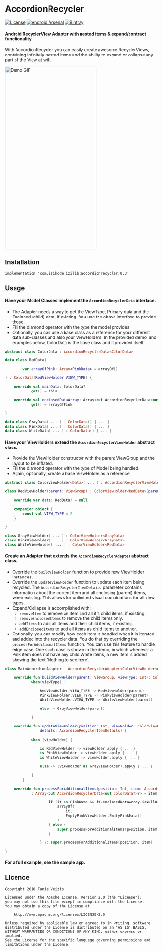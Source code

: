 # AccordionRecycler

[![License](https://img.shields.io/badge/License-Apache%202.0-blue.svg)](https://opensource.org/licenses/Apache-2.0)
[![Android Arsenal]( https://img.shields.io/badge/Android%20Arsenal-AccordionRecycler-green.svg?style=flat )]( https://android-arsenal.com/details/1/7321 )
[![Bintray](https://img.shields.io/badge/Bintray-0.3-lightgrey.svg)](https://dl.bintray.com/ifanie/izilib/com/izikode/izilib/accordionrecycler/0.3/)

#### Android RecyclerView Adapter with nested items & expand/contract functionality
With AccordionRecycler you can easily create awesome RecyclerViews, containing infinitely nested items and the ability to expand or collapse any part of the View at will.

<img src="demoapp.gif" alt="Demo GIF" width="300" height="600" />

## Installation
```
implementation 'com.izikode.izilib:accordionrecycler:0.3'
```
## Usage
#### Have your Model Classes implement the ```AccordionRecyclerData``` interface.
- The Adapter needs a way to get the ViewType, Primary data and the Enclosed (child) data, if existing. You use the above interface to provide those.
- Fill the diamond operator with the type the model provides.
- Optionally, you can use a base class as a reference for your different data sub-classes and also your ViewHolders. In the provided demo, and examples below, ColorData is the base class and it provided itself.
```kotlin
abstract class ColorData : AccordionRecyclerData<ColorData>

data class RedData(

        var arrayOfPink: Array<PinkData> = arrayOf()

) : ColorData(RedViewHolder.VIEW_TYPE) {

    override val mainData: ColorData?
            get() = this

    override val enclosedDataArray: Array<out AccordionRecyclerData<out ColorData?>>?
            get() = arrayOfPink

}

data class GrayData( ... ) : ColorData() { ... }
data class PinkData( ... ) : ColorData() { ... }
data class WhiteData( ... ) : ColorData() { ... }
```
#### Have your ViewHolders extend the ```AccordionRecyclerViewHolder``` abstract class.
- Provide the ViewHolder constructor with the parent ViewGroup and the layout to be inflated.
- Fill the diamond operator with the type of Model being handled.
- Again, optionally, create a base ViewHolder as a reference.
```kotlin
abstract class ColorViewHolder<Data>( ... ) : AccordionRecyclerViewHolder<Data> where Data : ColorData

class RedViewHolder(parent: ViewGroup) : ColorViewHolder<RedData>(parent, R.layout.view_holder_red) {

    override var data: RedData? = null
    
    companion object {
        const val VIEW_TYPE = 2
    }

}

class GrayViewHolder( ... ) : ColorViewHolder<GrayData>
class PinkViewHolder( ... ) : ColorViewHolder<GrayData>
class WhiteViewHolder( ... ) : ColorViewHolder<RedData>
```
#### Create an Adapter that extends the ```AccordionRecyclerAdapter``` abstract class.
- Override the ```buildViewHolder``` function to provide new ViewHolder instances.
- Override the ```updateViewHolder``` function to update each item being recycled. The ```AccordionRecyclerItemDetails``` parameter contains information about the current item and all enclosing (parent) items, when existing. This allows for unlimited visual combinations for all view types.
- Expand/Collapse is accomplished with:
    - ```removeItem``` to remove an item and all it's child items, if existing.
    - ```removeEnclosedItems``` to remove the child items only.
    - ```addItems``` to add all items and their child items, if existing.
    - ```addEnclosedItems``` to add all items as child items to another.
- Optionally, you can modify how each item is handled when it is iterated and added into the recycler data. You do that by overriding the ```processForAdditionalItems``` function. You can use this feature to handle edge case. One such case is shown in the demo, in which whenever a Pink item does not have any child White items, a new item is added, showing the text 'Nothing to see here'.
```kotlin
class MainAccordionAdapter : AccordionRecyclerAdapter<ColorViewHolder<out ColorData>, ColorData>() {

    override fun buildViewHolder(parent: ViewGroup, viewType: Int): ColorViewHolder<out ColorData> =
            when(viewType) {

                RedViewHolder.VIEW_TYPE -> RedViewHolder(parent)
                PinkViewHolder.VIEW_TYPE -> PinkViewHolder(parent)
                WhiteViewHolder.VIEW_TYPE -> WhiteViewHolder(parent)

                else -> GrayViewHolder(parent)

            }

    override fun updateViewHolder(position: Int, viewHolder: ColorViewHolder<out ColorData>, data: ColorData?, 
                details: AccordionRecyclerItemDetails) {
                
            when (viewHolder) {

                is RedViewHolder -> viewHolder.apply { ... }
                is PinkViewHolder -> viewHolder.apply { ... }
                is WhiteViewHolder -> viewHolder.apply { ... }

                else -> (viewHolder as GrayViewHolder).apply { ... }

            }
        }
        
    override fun processForAdditionalItems(position: Int, item: AccordionRecyclerData<out ColorData?>?)
            : Array<out AccordionRecyclerData<out ColorData?>?> = item?.let {

                    if (it is PinkData && it.enclosedDataArray.isNullOrEmpty()) {
                        arrayOf(
                            it,
                            EmptyPinkViewHolder.EmptyPinkData()
                        )
                    } else {
                        super.processForAdditionalItems(position, item)
                    }

                } ?: super.processForAdditionalItems(position, item)

}
```

#### For a full example, see the sample app.

## Licence
```
Copyright 2018 Fanie Veizis

Licensed under the Apache License, Version 2.0 (the "License");
you may not use this file except in compliance with the License.
You may obtain a copy of the License at

    http://www.apache.org/licenses/LICENSE-2.0

Unless required by applicable law or agreed to in writing, software
distributed under the License is distributed on an "AS IS" BASIS,
WITHOUT WARRANTIES OR CONDITIONS OF ANY KIND, either express or implied.
See the License for the specific language governing permissions and
limitations under the License.
```